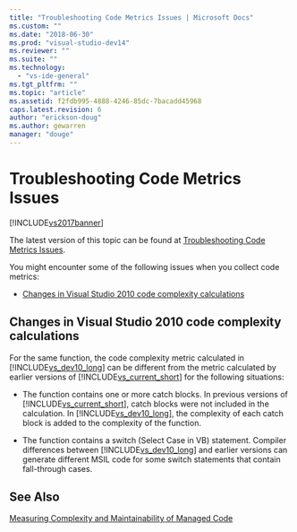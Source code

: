 ```yaml
---
title: "Troubleshooting Code Metrics Issues | Microsoft Docs"
ms.custom: ""
ms.date: "2018-06-30"
ms.prod: "visual-studio-dev14"
ms.reviewer: ""
ms.suite: ""
ms.technology: 
  - "vs-ide-general"
ms.tgt_pltfrm: ""
ms.topic: "article"
ms.assetid: f2fdb995-4888-4246-85dc-7bacadd45968
caps.latest.revision: 6
author: "erickson-doug"
ms.author: gewarren
manager: "douge"
---
```

# Troubleshooting Code Metrics Issues
[!INCLUDE[vs2017banner](../includes/vs2017banner.md)]

The latest version of this topic can be found at [Troubleshooting Code Metrics Issues](https://docs.microsoft.com/visualstudio/code-quality/troubleshooting-code-metrics-issues).  
  
You might encounter some of the following issues when you collect code metrics:  
  
-   [Changes in Visual Studio 2010 code complexity calculations](#Changes_in_Visual_Studio_2010_code_complexity_calculations)  
  
##  <a name="Changes_in_Visual_Studio_2010_code_complexity_calculations"></a> Changes in Visual Studio 2010 code complexity calculations  
 For the same function, the code complexity metric calculated in [!INCLUDE[vs_dev10_long](../includes/vs-dev10-long-md.md)] can be different from the metric calculated by earlier versions of [!INCLUDE[vs_current_short](../includes/vs-current-short-md.md)] for the following situations:  
  
-   The function contains one or more catch blocks. In previous versions of [!INCLUDE[vs_current_short](../includes/vs-current-short-md.md)], catch blocks were not included in the calculation. In [!INCLUDE[vs_dev10_long](../includes/vs-dev10-long-md.md)], the complexity of each catch block is added to the complexity of the function.  
  
-   The function contains a switch (Select Case in VB) statement. Compiler differences between [!INCLUDE[vs_dev10_long](../includes/vs-dev10-long-md.md)] and earlier versions can generate different MSIL code for some switch statements that contain fall-through cases.  
  
## See Also  
 [Measuring Complexity and Maintainability of Managed Code](../code-quality/measuring-complexity-and-maintainability-of-managed-code.md)




